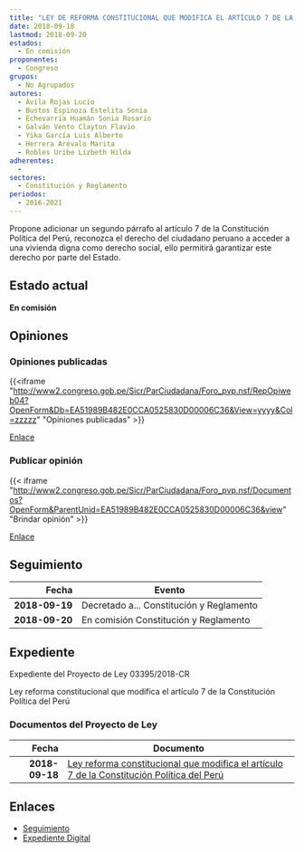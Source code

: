 ```yaml
---
title: "LEY DE REFORMA CONSTITUCIONAL QUE MODIFICA EL ARTÍCULO 7 DE LA CONSTITUCIÓN POLÍTICA DEL PERÚ"
date: 2018-09-18
lastmod: 2018-09-20
estados: 
  - En comisión
proponentes: 
  - Congreso
grupos: 
  - No Agrupados
autores: 
  - Ávila Rojas Lucio
  - Bustos Espinoza Estelita Sonia
  - Echevarría Huamán Sonia Rosario
  - Galván Vento Clayton Flavio
  - Yika García Luis Alberto
  - Herrera Arévalo Marita
  - Robles Uribe Lizbeth Hilda
adherentes: 
  - 
sectores: 
  - Constitución y Reglamento
periodos: 
  - 2016-2021
---
```


Propone adicionar un segundo párrafo al artículo 7 de la Constitución Política del Perú, reconozca el derecho del ciudadano peruano a acceder a una vivienda digna como derecho social, ello permitirá garantizar este derecho por parte del Estado.


## Estado actual

**En comisión**

## Opiniones

### Opiniones publicadas

{{<iframe "http://www2.congreso.gob.pe/Sicr/ParCiudadana/Foro_pvp.nsf/RepOpiweb04?OpenForm&Db=EA51989B482E0CCA0525830D00006C36&View=yyyy&Col=zzzzz" "Opiniones publicadas" >}}

[Enlace](http://www2.congreso.gob.pe/Sicr/ParCiudadana/Foro_pvp.nsf/RepOpiweb04?OpenForm&Db=EA51989B482E0CCA0525830D00006C36&View=yyyy&Col=zzzzz)
### Publicar opinión

{{< iframe "http://www2.congreso.gob.pe/Sicr/ParCiudadana/Foro_pvp.nsf/Documentos?OpenForm&ParentUnid=EA51989B482E0CCA0525830D00006C36&view" "Brindar opinión" >}}

[Enlace](http://www2.congreso.gob.pe/Sicr/ParCiudadana/Foro_pvp.nsf/Documentos?OpenForm&ParentUnid=EA51989B482E0CCA0525830D00006C36&view)

## Seguimiento

| Fecha | Evento |
|------:|--------|
| **2018-09-19** | Decretado a... Constitución y Reglamento|
| **2018-09-20** | En comisión Constitución y Reglamento|


## Expediente

Expediente del Proyecto de Ley 03395/2018-CR

Ley reforma constitucional que modifica el artículo 7 de la Constitución Política del Perú


### Documentos del Proyecto de Ley

| Fecha | Documento |
|------:|--------|
| **2018-09-18** | [Ley reforma constitucional que modifica el artículo 7 de la Constitución Política del Perú](http://www.leyes.congreso.gob.pe/Documentos/2016_2021/Proyectos_de_Ley_y_de_Resoluciones_Legislativas/PL0339520180918.pdf) |

## Enlaces 

- [Seguimiento](http://www2.congreso.gob.pe/Sicr/TraDocEstProc/CLProLey2016.nsf/f7fff46988ca05b1052578e100829cc7/4656c891abde09eb0525830c007f69da?OpenDocument)
- [Expediente Digital](http://www2.congreso.gob.pe/Sicr/TraDocEstProc/CLProLey2016.nsf/f7fff46988ca05b1052578e100829cc7/4656c891abde09eb0525830c007f69da?OpenDocument&Click=05257FB7005EB655.eb71d0cf91d8294e05256cdf006b5706/$Body/0.1C6C)
